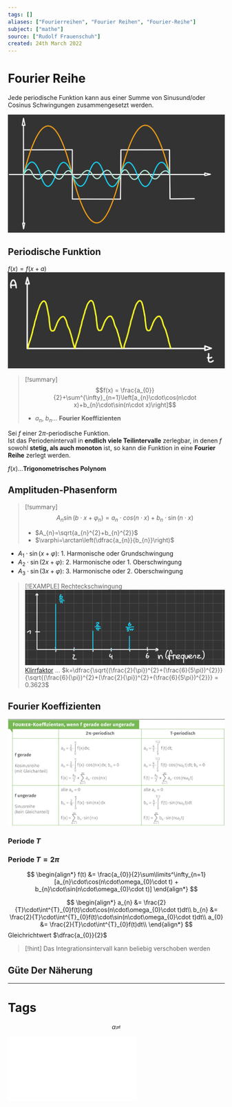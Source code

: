 ```yaml
---
tags: []
aliases: ["Fourierreihen", "Fourier Reihen", "Fourier-Reihe"]
subject: ["mathe"]
source: ["Rudolf Frauenschuh"]
created: 24th March 2022
---
```


# Fourier Reihe

Jede periodische Funktion kann aus einer Summe von Sinusund/oder Cosinus Schwingungen zusammengesetzt werden.

![400](../assets/Fourreihe_zerlegung.png)

## Periodische Funktion

$f(x)=f(x+a)$  
![400](../assets/fourReihe.png)

>[!summary] $$f(x) = \frac{a_{0}}{2}+\sum^{\infty}_{n=1}\left[a_{n}\cdot\cos(n\cdot x)+b_{n}\cdot\sin(n\cdot x)\right]$$
> - $a_{n}$, $b_{n}\dots$ **Fourier Koeffizienten**

Sei $f$ einer $2\pi$-periodische Funktion.  
Ist das Periodenintervall in **endlich viele Teilintervalle** zerlegbar, in denen $f$ sowohl **stetig, als auch monoton** ist, so kann die Funktion in eine **Fourier Reihe** zerlegt werden.

$f(x)\dots$**Trigonometrisches Polynom**

## Amplituden-Phasenform

> [!summary] $$A_{n}\sin(b\cdot x+\varphi_{n})=a_{n}\cdot cos(n \cdot x)+b_{n} \cdot\sin(n\cdot x)$$
> - $A_{n}=\sqrt{a_{n}^{2}+b_{n}^{2}}$
> - $\varphi=\arctan\left(\dfrac{a_{n}}{b_{n}}\right)$

- $A_{1}\cdot\sin(x+\varphi)$: 1. Harmonische oder Grundschwingung
- $A_{2}\cdot\sin(2x+\varphi)$: 2. Harmonische oder 1. Oberschwingung
- $A_{3}\cdot\sin(3x+\varphi)$: 3. Harmonische oder 2. Oberschwingung

>[!EXAMPLE] Rechteckschwingung  
> ![Fourreihe_k](../assets/Fourreihe_k.png)  
> [Klirrfaktor](../../Hardwareentwicklung/Klirrfaktor.md) … $k=\dfrac{\sqrt{(\frac{2}{\pi})^{2}+(\frac{6}{5\pi})^{2}}}{\sqrt{(\frac{6}{\pi})^{2}+(\frac{2}{\pi})^{2}+(\frac{6}{5\pi})^{2}}} = 0.3623$

## Fourier Koeffizienten

![Pasted image 20230120081647](../assets/Pasted%20image%2020230120081647.png)

### Periode $T$

### Periode $T=2\pi$

$$
\begin{align*}
f(t) &= \frac{a_{0}}{2}\sum\limits^\infty_{n=1}[a_{n}\cdot\cos(n\cdot\omega_{0}\cdot t) + b_{n}\cdot\sin(n\cdot\omega_{0}\cdot t)]
\end{align*}
$$

$$
\begin{align*}
a_{n} &= \frac{2}{T}\cdot\int^{T}_{0}f(t)\cdot\cos(n\cdot\omega_{0}\cdot t)dt\\
b_{n} &= \frac{2}{T}\cdot\int^{T}_{0}f(t)\cdot\sin(n\cdot\omega_{0}\cdot t)dt\\
a_{0} &= \frac{2}{T}\cdot\int^{T}_{0}f(t)dt\\
\end{align*}
$$
Gleichrichtwert $\dfrac{a_{0}}{2}$

> [!hint] Das Integrationsintervall kann beliebig verschoben werden

## Güte Der Näherung

---

# Tags

$$
\alpha \risingdotseq
$$


![Fourierreihe](../assets/Fourierreihe.pdf)
